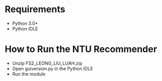 # Requirements
- Python 3.0+
- Python IDLE

# How to Run the NTU Recommender
- Unzip FS2_LEONG_LIU_LUAH.zip
- Open guiversion.py in the Python IDLE
- Run the module
